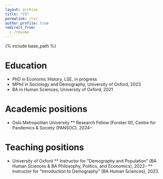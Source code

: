 ```yaml
---
layout: archive
title: "CV"
permalink: /cv/
author_profile: true
redirect_from:
  - /resume
---
```


{% include base_path %}

Education
======
* PhD in Economic History, LSE, in progress
* MPhil in Sociology and Demography, University of Oxford, 2023
* BA in Human Sciences, University of Oxford, 2021


Academic positions
======
* Oslo Metropolitan University
** Research Fellow (Forsker III), Centre for Pandemics & Society (PANSOC), 2024–

Teaching positions
======
* University of Oxford
** Instructor for "Demography and Population" (BA Human Sciences & BA Philosophy, Politics, and Economics), 2022–
** Instructor for "Introduction to Demography" (BA Human Sciences), 2023
